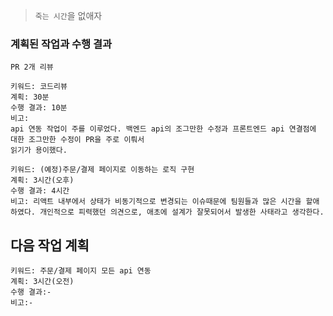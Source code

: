 > `죽는 시간`을 없애자

### 계획된 작업과 수행 결과

```
PR 2개 리뷰

키워드: 코드리뷰
계획: 30분
수행 결과: 10분
비고:
api 연동 작업이 주를 이루었다. 백엔드 api의 조그만한 수정과 프론트엔드 api 연결점에 대한 조그만한 수정이 PR을 주로 이뤄서
읽기가 용이했다.
```

```
키워드: (예정)주문/결제 페이지로 이동하는 로직 구현
계획: 3시간(오후)
수행 결과: 4시간
비고: 리액트 내부에서 상태가 비동기적으로 변경되는 이슈때문에 팀원들과 많은 시간을 할애하였다. 개인적으로 피력했던 의견으로, 애초에 설계가 잘못되어서 발생한 사태라고 생각한다.
```

## 다음 작업 계획

```
키워드: 주문/결제 페이지 모든 api 연동
계획: 3시간(오전)
수행 결과:-
비고:-
```
